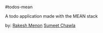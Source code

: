 #todos-mean

A todo application made with the MEAN stack

by:
[Rakesh Menon](http://github.com/rakeshmenon)
[Sumeet Chawla](http://twitter.com/sumeetchawla)